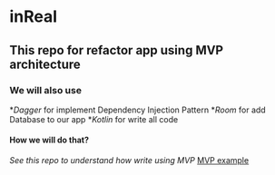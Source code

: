 # inReal
## This repo for refactor app using MVP architecture
### We will also use
*_Dagger_ for implement Dependency Injection Pattern
*_Room_ for add Database to our app
*_Kotlin_ for write all code

#### How we will do that?
_See this repo to understand how write using MVP_
[MVP example](https://github.com/melnikovdv/android-arch-2/tree/dagger2)
